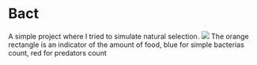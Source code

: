 # Bact
A simple project where I tried to simulate natural selection.
![](https://github.com/mackbet/Bact/blob/main/Assets/git/demo.gif)
The orange rectangle is an indicator of the amount of food, blue for simple bacterias count, red for predators count
